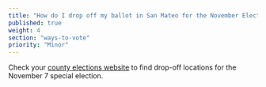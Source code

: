```yaml
---
title: "How do I drop off my ballot in San Mateo for the November Election?"
published: true
weight: 4
section: "ways-to-vote"
priority: "Minor"
---
```


Check your [county elections website](https://www.shapethefuture.org/elections/2017/nov/votingoptions/vbm/) to find drop-off locations for the November 7 special election.
